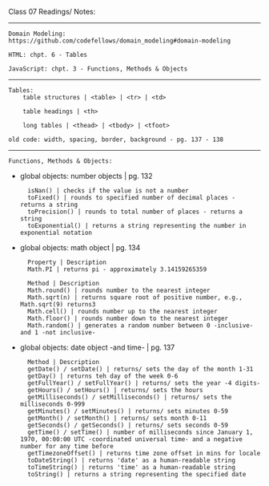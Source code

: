 Class 07 Readings/ Notes:
___
    Domain Modeling:
    https://github.com/codefellows/domain_modeling#domain-modeling

    HTML: chpt. 6 - Tables

    JavaScript: chpt. 3 - Functions, Methods & Objects

---
    Tables:
        table structures | <table> | <tr> | <td>
        
        table headings | <th>

        long tables | <thead> | <tbody> | <tfoot>

    old code: width, spacing, border, background - pg. 137 - 138
---
    Functions, Methods & Objects:
-
    global objects: number objects | pg. 132

        isNan() | checks if the value is not a number
        toFixed() | rounds to specified number of decimal places - returns a string
        toPrecision() | rounds to total number of places - returns a string
        toExponential() | returns a string representing the number in exponential notation
-
    global objects: math object  | pg. 134

        Property | Description
        Math.PI | returns pi - approximately 3.14159265359

        Method | Description
        Math.round() | rounds number to the nearest integer
        Math.sqrt(n) | returns square root of positive number, e.g., Math.sqrt(9) returns3
        Math.cell() | rounds number up to the nearest integer
        Math.floor() | rounds number down to the nearest integer
        Math.random() | generates a random number between 0 -inclusive- and 1 -not inclusive-
-
    global objects: date object -and time- | pg. 137

        Method | Description
        getDate() / setDate() | returns/ sets the day of the month 1-31
        getDay() | returns teh day of the week 0-6
        getFullYear() / setFullYear() | returns/ sets the year -4 digits-
        getHours() / setHours() | returns/ sets the hours
        getMilliseconds() / setMilliseconds() | returns/ sets the milliseconds 0-999
        getMinutes() / setMinutes() | returns/ sets minutes 0-59
        getMonth() / setMonth() | returns/ sets month 0-11
        getSeconds() / getSeconds() | returns/ sets seconds 0-59
        getTime() / setTime() | number of milliseconds since January 1, 1970, 00:00:00 UTC -coordinated universal time- and a negative number for any time before
        getTimezoneOffset() | returns time zone offset in mins for locale
        toDateString() | returns 'date' as a human-readable string
        toTimeString() | returns 'time' as a human-readable string
        toString() | returns a string representing the specified date
